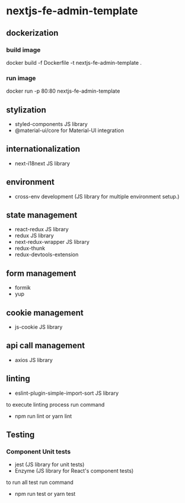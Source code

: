 # nextjs-fe-admin-template

## dockerization

### build image

docker build -f Dockerfile -t nextjs-fe-admin-template .

### run image

docker run -p 80:80 nextjs-fe-admin-template

## stylization

<ul>
    <li>styled-components JS library</li>
    <li>@material-ui/core for Material-UI integration</li>
</ul>


## internationalization

<ul>
    <li>next-i18next JS library</li>
</ul>


## environment

<ul>
    <li>cross-env development (JS library for multiple environment setup.)</li>
</ul>


## state management

<ul>
    <li>react-redux JS library</li>
    <li>redux JS library</li>
    <li>next-redux-wrapper JS library</li>
    <li>redux-thunk</li>
    <li>redux-devtools-extension</li>
</ul>


## form management

<ul>
    <li>formik</li>
    <li>yup</li>
</ul>

## cookie management

<ul>
    <li>js-cookie JS library</li>
</ul>

## api call management

<ul>
    <li>axios JS library</li>
</ul>


## linting

<ul>
    <li>eslint-plugin-simple-import-sort JS library</li>
</ul>


to execute linting process run command

- npm run lint or yarn lint


## Testing

### Component Unit tests

<ul>
    <li>jest (JS library for unit tests)</li>
    <li>Enzyme (JS library for React's component tests)</li>
</ul>


to run all test run command

- npm run test or yarn test

